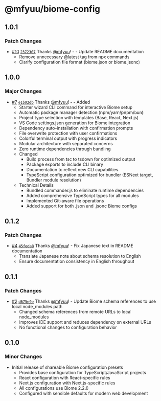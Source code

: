 # @mfyuu/biome-config

## 1.0.1

### Patch Changes

- [#10](https://github.com/mfyuu/biome-config/pull/10) [`2372307`](https://github.com/mfyuu/biome-config/commit/23723071216c63eedfe5fdc9d23b6926b6f6c4c0) Thanks [@mfyuu](https://github.com/mfyuu)! - - Update README documentation
  - Remove unnecessary @latest tag from npx commands
  - Clarify configuration file format (biome.json or biome.jsonc)

## 1.0.0

### Major Changes

- [#7](https://github.com/mfyuu/biome-config/pull/7) [`e1b02db`](https://github.com/mfyuu/biome-config/commit/e1b02db51f8c6ecb2e6f95fc0eef11d23d9d4895) Thanks [@mfyuu](https://github.com/mfyuu)! - - Added
  - Starter wizard CLI command for interactive Biome setup
  - Automatic package manager detection (npm/yarn/pnpm/bun)
  - Project type selection with templates (Base, React, Next.js)
  - VS Code settings.json generation for Biome integration
  - Dependency auto-installation with confirmation prompts
  - File overwrite protection with user confirmations
  - Colorful terminal output with progress indicators
  - Modular architecture with separated concerns
  - Zero runtime dependencies through bundling
  - Changed
    - Build process from tsc to tsdown for optimized output
    - Package exports to include CLI binary
    - Documentation to reflect new CLI capabilities
    - TypeScript configuration optimized for bundler (ESNext target, Bundler module resolution)
  - Technical Details
    - Bundled commander.js to eliminate runtime dependencies
    - Added comprehensive TypeScript types for all modules
    - Implemented Git-aware file operations
    - Added support for both .json and .jsonc Biome configs

## 0.1.2

### Patch Changes

- [#4](https://github.com/mfyuu/biome-config/pull/4) [`45feda8`](https://github.com/mfyuu/biome-config/commit/45feda8b6de7ffc26b3677b4b1edac9c84d82335) Thanks [@mfyuu](https://github.com/mfyuu)! - Fix Japanese text in README documentation
  - Translate Japanese note about schema resolution to English
  - Ensure documentation consistency in English throughout

## 0.1.1

### Patch Changes

- [#2](https://github.com/mfyuu/biome-config/pull/2) [`d675e9e`](https://github.com/mfyuu/biome-config/commit/d675e9ea24ab1fde17c220c23e8cd2ef94a66bf3) Thanks [@mfyuu](https://github.com/mfyuu)! - Update Biome schema references to use local node_modules path
  - Changed schema references from remote URLs to local node_modules
  - Improves IDE support and reduces dependency on external URLs
  - No functional changes to configuration behavior

## 0.1.0

### Minor Changes

- Initial release of shareable Biome configuration presets
  - Provides base configuration for TypeScript/JavaScript projects
  - React configuration with React-specific rules
  - Next.js configuration with Next.js-specific rules
  - All configurations use Biome 2.2.0
  - Configured with sensible defaults for modern web development

